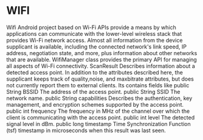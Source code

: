 WIFI
====
Wifi Android project based on Wi-Fi APIs provide a means by which applications can communicate with the lower-level wireless stack that provides Wi-Fi network access. Almost all information from the device supplicant is available, including the connected network's link speed, IP address, negotiation state, and more, plus information about other networks that are available. 
WifiManager class provides the primary API for managing all aspects of Wi-Fi connectivity. ScanResult Describes information about a detected access point. In addition to the attributes described here, the supplicant keeps track of quality,noise, and maxbitrate attributes, but does not currently report them to external clients. Its contains fields like
public String
BSSID
The address of the access point.
public String
SSID
The network name.
public String
capabilities
Describes the authentication, key management, and encryption schemes supported by the access point.
public int	frequency
The frequency in MHz of the channel over which the client is communicating with the access point.
public int	level
The detected signal level in dBm.
public long	timestamp
Time Synchronization Function (tsf) timestamp in microseconds when this result was last seen.

